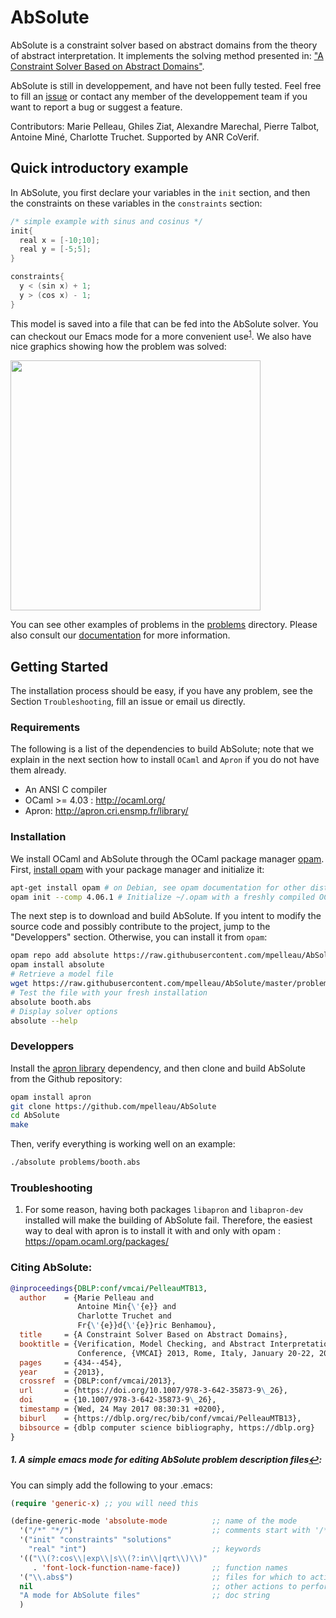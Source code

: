 # AbSolute

AbSolute is a constraint solver based on abstract domains from the theory of abstract interpretation.
It implements the solving method presented in: ["A Constraint Solver Based on Abstract Domains"](https://hal.archives-ouvertes.fr/hal-00785604/file/Pelleau_Mine_Truchet_Benhamou.pdf).

AbSolute is still in developpement, and have not been fully tested.
Feel free to fill an [issue](https://github.com/mpelleau/AbSolute/issues) or contact any member of the developpement team if you want to report a bug or suggest a feature.

Contributors: Marie Pelleau, Ghiles Ziat, Alexandre Marechal, Pierre Talbot, Antoine Miné, Charlotte Truchet.
Supported by ANR CoVerif.

## Quick introductory example

In AbSolute, you first declare your variables in the `init` section, and then the constraints on these variables in the `constraints` section:

```c
/* simple example with sinus and cosinus */
init{
  real x = [-10;10];
  real y = [-5;5];
}

constraints{
  y < (sin x) + 1;
  y > (cos x) - 1;
}
```

This model is saved into a file that can be fed into the AbSolute solver. You can checkout our Emacs mode for a more convenient use<sup id="a1">[1](#emacs)</sup>.
We also have nice graphics showing how the problem was solved:

<img src="https://github.com/mpelleau/AbSolute/blob/master/imgs/t2.png" width="400" height="400">

You can see other examples of problems in the [problems](https://github.com/mpelleau/AbSolute/tree/master/problems) directory.
Please also consult our [documentation](https://github.com/mpelleau/AbSolute/blob/master/documentation.pdf) for more information.

## Getting Started

The installation process should be easy, if you have any problem, see the Section `Troubleshooting`, fill an issue or email us directly.

### Requirements

The following is a list of the dependencies to build AbSolute; note that we explain in the next section how to install `OCaml` and `Apron` if you do not have them already.

- An ANSI C compiler
- OCaml >= 4.03 : http://ocaml.org/
- Apron: http://apron.cri.ensmp.fr/library/

### Installation

We install OCaml and AbSolute through the OCaml package manager [opam](http://opam.ocaml.org/).
First, [install opam](http://opam.ocaml.org/doc/Install.html) with your package manager and initialize it:
```sh
apt-get install opam # on Debian, see opam documentation for other distributions.
opam init --comp 4.06.1 # Initialize ~/.opam with a freshly compiled OCaml 4.06.1
```

The next step is to download and build AbSolute.
If you intent to modify the source code and possibly contribute to the project, jump to the "Developpers" section.
Otherwise, you can install it from `opam`:

```sh
opam repo add absolute https://raw.githubusercontent.com/mpelleau/AbSolute/master
opam install absolute
# Retrieve a model file
wget https://raw.githubusercontent.com/mpelleau/AbSolute/master/problems/booth.abs
# Test the file with your fresh installation
absolute booth.abs
# Display solver options
absolute --help
```

### Developpers

Install the [apron library](http://apron.cri.ensmp.fr/library/) dependency, and then clone and build AbSolute from the Github repository:

```sh
opam install apron
git clone https://github.com/mpelleau/AbSolute
cd AbSolute
make
```

Then, verify everything is working well on an example:

```sh
./absolute problems/booth.abs
```

### Troubleshooting

1. For some reason, having both packages `libapron` and `libapron-dev` installed will make the building of AbSolute fail.
Therefore, the easiest way to deal with apron is to install it with and only with opam : https://opam.ocaml.org/packages/

### Citing AbSolute:

```bibtex
@inproceedings{DBLP:conf/vmcai/PelleauMTB13,
  author    = {Marie Pelleau and
               Antoine Min{\'{e}} and
               Charlotte Truchet and
               Fr{\'{e}}d{\'{e}}ric Benhamou},
  title     = {A Constraint Solver Based on Abstract Domains},
  booktitle = {Verification, Model Checking, and Abstract Interpretation, 14th International
               Conference, {VMCAI} 2013, Rome, Italy, January 20-22, 2013. Proceedings},
  pages     = {434--454},
  year      = {2013},
  crossref  = {DBLP:conf/vmcai/2013},
  url       = {https://doi.org/10.1007/978-3-642-35873-9\_26},
  doi       = {10.1007/978-3-642-35873-9\_26},
  timestamp = {Wed, 24 May 2017 08:30:31 +0200},
  biburl    = {https://dblp.org/rec/bib/conf/vmcai/PelleauMTB13},
  bibsource = {dblp computer science bibliography, https://dblp.org}
}
```

##### <b id="emacs">1</b>. A simple emacs mode for editing AbSolute problem description files[↩](#a1):
You can simply add the following to your .emacs:
```lisp
(require 'generic-x) ;; you will need this

(define-generic-mode 'absolute-mode          ;; name of the mode
  '("/*" "*/")                               ;; comments start with '/*' and end with '*/'
  '("init" "constraints" "solutions"
    "real" "int")                            ;; keywords
  '(("\\(?:cos\\|exp\\|s\\(?:in\\|qrt\\)\\)"
     . 'font-lock-function-name-face))       ;; function names
  '("\\.abs$")                               ;; files for which to activate this mode
  nil                                        ;; other actions to perform
  "A mode for AbSolute files"                ;; doc string
  )
```